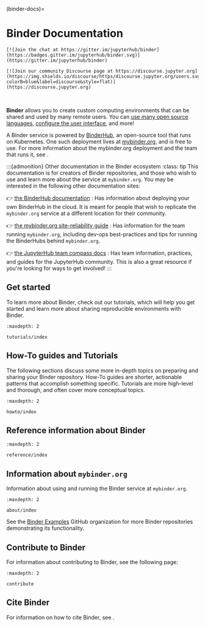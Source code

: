 (binder-docs)=
# Binder Documentation

```{div} badges
[![Join the chat at https://gitter.im/jupyterhub/binder](https://badges.gitter.im/jupyterhub/binder.svg)](https://gitter.im/jupyterhub/binder)

[![Join our community Discourse page at https://discourse.jupyter.org](https://img.shields.io/discourse/https/discourse.jupyter.org/users.svg?colorB=blue&label=discourse&style=flat)](https://discourse.jupyter.org)
```

<br />

**Binder** allows you to create custom computing environments that can be shared
and used by many remote users. You can [use many open source languages](howto/languages.rst), [configure the user interface](howto/user_interface.rst), and more!

A Binder service is powered by [BinderHub](https://github.com/jupyterhub/binderhub),
an open-source tool that runs on Kubernetes.
One such deployment lives at [mybinder.org](https://mybinder.org), and is free to use.
For more information about the mybinder.org deployment and the team that runs it, see
[](about/about.md).

:::{admonition} Other documentation in the Binder ecosystem
:class: tip
This documentation is for creators of Binder repositories, and those who wish to use
and learn more about the service at `mybinder.org`. You may be interested in the following
other documentation sites:

👉 [the BinderHub documentation](https://binderhub.readthedocs.io)
: Has information about deploying your own BinderHub in the cloud. It is meant for people that wish to replicate the `mybinder.org` service at a different location for their community.

👉 [the mybinder.org site-reliability guide](https://mybinder-sre.readthedocs.io)
: Has information for the team running `mybinder.org`, including dev-ops best-practices and tips for running the BinderHubs behind `mybinder.org`.

👉 [the JupyterHub team compass docs](https://jupyterhub-team-compass.readthedocs.io)
: Has team information, practices, and guides for the JupyterHub community. This is also a great resource if you're looking for ways to get involved!
:::

## Get started

To learn more about Binder, check out our tutorials, which will help you get started and learn more about sharing reproducible environments with Binder.

```{toctree}
:maxdepth: 2

tutorials/index
```

## How-To guides and Tutorials

The following sections discuss some more in-depth topics on preparing and sharing
your Binder repository. How-To guides are shorter, actionable patterns that
accomplish something specific. Tutorials are more high-level and thorough,
and often cover more conceptual topics.

```{toctree}
:maxdepth: 2

howto/index
```

## Reference information about Binder

```{toctree}
:maxdepth: 2

reference/index
```

## Information about `mybinder.org`

Information about using and running the Binder service at `mybinder.org`.

```{toctree}
:maxdepth: 2

about/index
```

See the [Binder Examples](https://github.com/binder-examples) GitHub
organization for more Binder repositories demonstrating its functionality.

## Contribute to Binder

For information about contributing to Binder, see the following page:

```{toctree}
:maxdepth: 2

contribute
```

## Cite Binder

For information on how to cite Binder, see [](citing).

